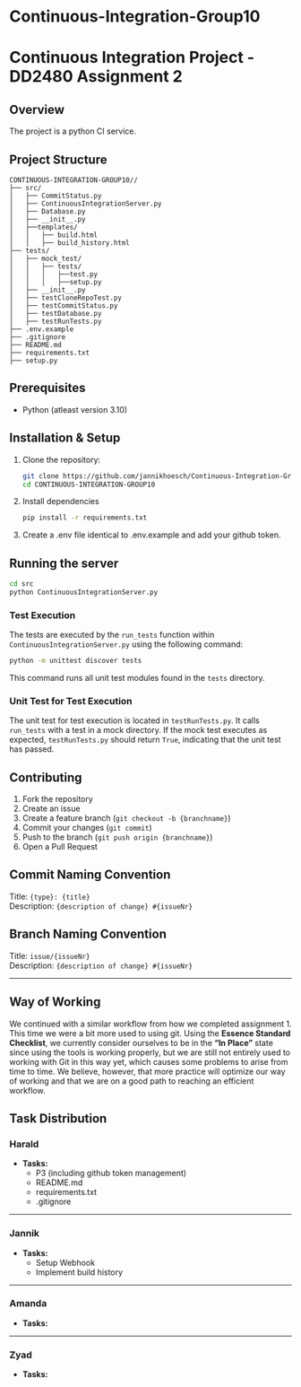
# Continuous-Integration-Group10

# Continuous Integration Project - DD2480 Assignment 2

## Overview

The project is a python CI service.

## Project Structure


```
CONTINUOUS-INTEGRATION-GROUP10//
├── src/
│   ├── CommitStatus.py
│   ├── ContinuousIntegrationServer.py
│   ├── Database.py
│   ├── __init__.py
│   ├──templates/
│   │   ├── build.html
│   │   ├── build_history.html
├── tests/
│   ├── mock_test/
│   │   ├── tests/
│   │   │   ├──test.py
│   │   │   ├──setup.py
│   ├── __init__.py
│   ├── testCloneRepoTest.py
│   ├── testCommitStatus.py
│   ├── testDatabase.py
│   ├── testRunTests.py
├── .env.example
├── .gitignore
├── README.md
├── requirements.txt
├── setup.py

```
## Prerequisites
   - Python (atleast version 3.10)


## Installation & Setup

1. Clone the repository:
   ```sh
   git clone https://github.com/jannikhoesch/Continuous-Integration-Group10.git
   cd CONTINUOUS-INTEGRATION-GROUP10
   ```
2. Install dependencies
   ```sh
   pip install -r requirements.txt
   ```
3. Create a .env file identical to .env.example and add your github token.

## Running the server
   ```sh
   cd src
   python ContinuousIntegrationServer.py
   ```

### Test Execution

The tests are executed by the `run_tests` function within `ContinuousIntegrationServer.py` using the following command:

```sh
python -m unittest discover tests
```

This command runs all unit test modules found in the `tests` directory.

### Unit Test for Test Execution

The unit test for test execution is located in `testRunTests.py`. It calls `run_tests` with a test in a mock directory. If the mock test executes as expected, `testRunTests.py` should return `True`, indicating that the unit test has passed.



## Contributing

1. Fork the repository
2. Create an issue
3. Create a feature branch (`git checkout -b {branchname}`)
4. Commit your changes (`git commit`)
5. Push to the branch (`git push origin {branchname}`)
6. Open a Pull Request

## Commit Naming Convention

Title: `{type}: {title}`  
Description: `{description of change} #{issueNr}`

## Branch Naming Convention

Title: `issue/{issueNr}`  
Description: `{description of change} #{issueNr}`

---
## Way of Working  

We continued with a similar workflow from how we completed assignment 1. This time we were a bit more used to using git. Using the **Essence Standard Checklist**, we currently consider ourselves to be in the **“In Place”** state since using the tools is working properly, but we are still not entirely used to working with Git in this way yet, which causes some problems to arise from time to time. We believe, however, that more practice will optimize our way of working and that we are on a good path to reaching an efficient workflow.  

## Task Distribution

### **Harald**

- **Tasks:**
   - P3 (including github token management)
   - README.md
   - requirements.txt
   - .gitignore

---

### **Jannik**

- **Tasks:**
  - Setup Webhook
  - Implement build history

---

### **Amanda**

- **Tasks:**

---

### **Zyad**

- **Tasks:**
